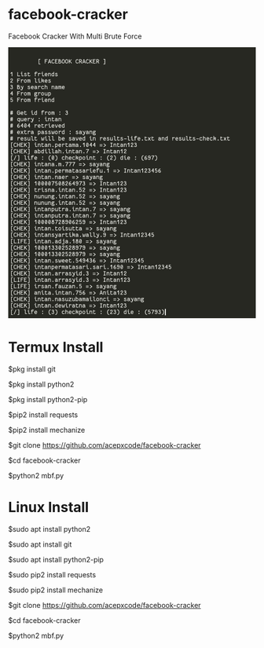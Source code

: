 # facebook-cracker
Facebook Cracker With Multi Brute Force

![FACEBOOK CRACKER](https://github.com/acepxcode/facebook-cracker/blob/master/mbf.jpg?raw=true)



# Termux Install

$pkg install git

$pkg install python2

$pkg install python2-pip

$pip2 install requests

$pip2 install mechanize

$git clone https://github.com/acepxcode/facebook-cracker

$cd facebook-cracker

$python2 mbf.py


# Linux Install

$sudo apt install python2 

$sudo apt install git

$sudo apt install python2-pip

$sudo pip2 install requests

$sudo pip2 install mechanize

$git clone https://github.com/acepxcode/facebook-cracker

$cd facebook-cracker

$python2 mbf.py


